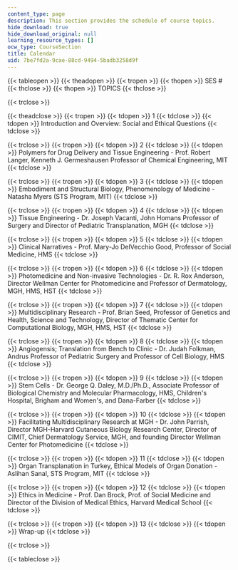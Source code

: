 ```yaml
---
content_type: page
description: This section provides the schedule of course topics.
hide_download: true
hide_download_original: null
learning_resource_types: []
ocw_type: CourseSection
title: Calendar
uid: 7be7fd2a-9cae-88cd-9494-5badb3258d9f
---
```


{{< tableopen >}}
{{< theadopen >}}
{{< tropen >}}
{{< thopen >}}
SES #
{{< thclose >}}
{{< thopen >}}
TOPICS
{{< thclose >}}

{{< trclose >}}

{{< theadclose >}}
{{< tropen >}}
{{< tdopen >}}
1
{{< tdclose >}}
{{< tdopen >}}
Introduction and Overview: Social and Ethical Questions
{{< tdclose >}}

{{< trclose >}}
{{< tropen >}}
{{< tdopen >}}
2
{{< tdclose >}}
{{< tdopen >}}
Polymers for Drug Delivery and Tissue Engineering - Prof. Robert Langer, Kenneth J. Germeshausen Professor of Chemical Engineering, MIT
{{< tdclose >}}

{{< trclose >}}
{{< tropen >}}
{{< tdopen >}}
3
{{< tdclose >}}
{{< tdopen >}}
Embodiment and Structural Biology, Phenomenology of Medicine - Natasha Myers (STS Program, MIT)
{{< tdclose >}}

{{< trclose >}}
{{< tropen >}}
{{< tdopen >}}
4
{{< tdclose >}}
{{< tdopen >}}
Tissue Engineering - Dr. Joseph Vacanti, John Homans Professor of Surgery and Director of Pediatric Transplanation, MGH
{{< tdclose >}}

{{< trclose >}}
{{< tropen >}}
{{< tdopen >}}
5
{{< tdclose >}}
{{< tdopen >}}
Clinical Narratives - Prof. Mary-Jo DelVecchio Good, Professor of Social Medicine, HMS
{{< tdclose >}}

{{< trclose >}}
{{< tropen >}}
{{< tdopen >}}
6
{{< tdclose >}}
{{< tdopen >}}
Photomedicine and Non-invasive Technologies - Dr. R. Rox Anderson, Director Wellman Center for Photomedicine and Professor of Dermatology, MGH, HMS, HST
{{< tdclose >}}

{{< trclose >}}
{{< tropen >}}
{{< tdopen >}}
7
{{< tdclose >}}
{{< tdopen >}}
Multidisciplinary Research - Prof. Brian Seed, Professor of Genetics and Health, Science and Technology, Director of Thematic Center for Computational Biology, MGH, HMS, HST
{{< tdclose >}}

{{< trclose >}}
{{< tropen >}}
{{< tdopen >}}
8
{{< tdclose >}}
{{< tdopen >}}
Angiogensis; Translation from Bench to Clinic - Dr. Judah Folkman, Andrus Professor of Pediatric Surgery and Professor of Cell Biology, HMS
{{< tdclose >}}

{{< trclose >}}
{{< tropen >}}
{{< tdopen >}}
9
{{< tdclose >}}
{{< tdopen >}}
Stem Cells - Dr. George Q. Daley, M.D./Ph.D., Associate Professor of Biological Chemistry and Molecular Pharmacology, HMS, Children's Hospital, Brigham and Women's, and Dana-Farber
{{< tdclose >}}

{{< trclose >}}
{{< tropen >}}
{{< tdopen >}}
10
{{< tdclose >}}
{{< tdopen >}}
Facilitating Multidisciplinary Research at MGH - Dr. John Parrish, Director MGH-Harvard Cutaneous Biology Research Center, Director of CIMIT, Chief Dermatology Service, MGH, and founding Director Wellman Center for Photomedicine
{{< tdclose >}}

{{< trclose >}}
{{< tropen >}}
{{< tdopen >}}
11
{{< tdclose >}}
{{< tdopen >}}
Organ Transplanation in Turkey, Ethical Models of Organ Donation - Aslihan Sanal, STS Program, MIT
{{< tdclose >}}

{{< trclose >}}
{{< tropen >}}
{{< tdopen >}}
12
{{< tdclose >}}
{{< tdopen >}}
Ethics in Medicine - Prof. Dan Brock, Prof. of Social Medicine and Director of the Division of Medical Ethics, Harvard Medical School
{{< tdclose >}}

{{< trclose >}}
{{< tropen >}}
{{< tdopen >}}
13
{{< tdclose >}}
{{< tdopen >}}
Wrap-up
{{< tdclose >}}

{{< trclose >}}

{{< tableclose >}}